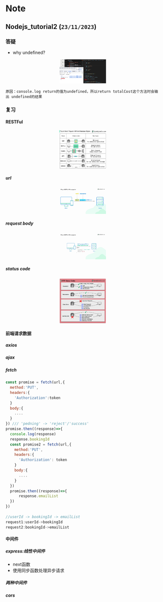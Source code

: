 

# Note

## Nodejs_tutorial2 (`23/11/2023`)

### 答疑
- why undefined?
<p align='center'><img src='../images/whyUndefined.png' width='30%' height='30%' /></p>

`原因：console.log return的值为undefined，所以return totalCost这个方法时会输出 undefined的结果`

### 复习
#### RESTFul
<p align='center'><img src='../images/6PopularAPIStyles.png' width='30%' height='30%' /></p>

##### url
<p align='center'><img src='../images/WhyIsRestfulApiPop.png' width='30%' height='30%' /></p>

##### request body
<p align='center'><img src='../images/requestBody.png' width='30%' height='30%' /></p>

##### status code
<p align='center'><img src='../images/statusCode.png' width='30%' height='30%' /></p>

#### 前端请求数据
##### axios
##### ajax
##### fetch
```js
const promise = fetch(url,{
  method:'PUT',
  headers:{
    'Authorization':token
  }
  body:{
    ....
  }
}) /// 'pedning' -> 'reject'/'success'
promise.then((response)=>{
  console.log(response)
  response.bookingId
  const promise2 = fetch(url,{
    method:'PUT',
    headers:{
      'Authorization': token
    }
    body:{
      ....
    }
  })
  promise.then((response)=>{
      response.emailList
  })
})

//userId -> bookingId -> emailList
request1:userId->bookingId
request2:bookingId->emailList
```

#### 中间件
##### express:线性中间件
- next函数
- 使用同步函数处理异步请求

##### 两种中间件
##### cors
    

